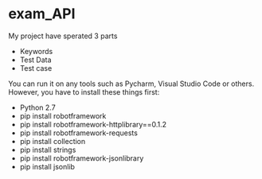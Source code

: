 # exam_API

My project have sperated 3 parts    
 - Keywords    
 - Test Data    
 - Test case

You can run it on any tools such as Pycharm, Visual Studio Code or others. 
However, you have to install these things first:   
   - Python 2.7   
   - pip install robotframework    
   - pip install robotframework-httplibrary==0.1.2   
   - pip install robotframework-requests
   - pip install collection
   - pip install strings
   - pip install robotframework-jsonlibrary
   - pip install jsonlib

